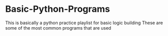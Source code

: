 # Basic-Python-Programs
This is basically a python practice playlist for basic logic building
These are some of the most common programs that are used
